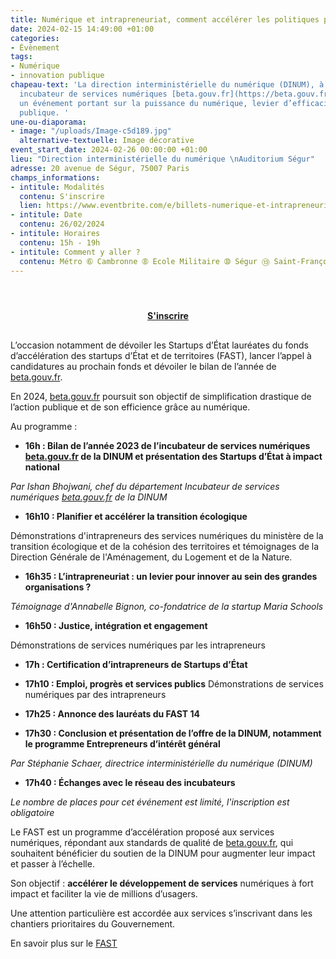 ```yaml
---
title: Numérique et intrapreneuriat, comment accélérer les politiques publiques ?
date: 2024-02-15 14:49:00 +01:00
categories:
- Évènement
tags:
- Numérique
- innovation publique
chapeau-text: 'La direction interministérielle du numérique (DINUM), à travers son
  incubateur de services numériques [beta.gouv.fr](https://beta.gouv.fr/), organise
  un événement portant sur la puissance du numérique, levier d’efficacité de l’action
  publique. '
une-ou-diaporama:
- image: "/uploads/Image-c5d189.jpg"
  alternative-textuelle: Image décorative
event_start_date: 2024-02-26 00:00:00 +01:00
lieu: "Direction interministérielle du numérique \nAuditorium Ségur"
adresse: 20 avenue de Ségur, 75007 Paris
champs_informations:
- intitule: Modalités
  contenu: S'inscrire
  lien: https://www.eventbrite.com/e/billets-numerique-et-intrapreneuriat-comment-accelerer-les-politiques-publiques-799463796737?aff=oddtdtcreator
- intitule: Date
  contenu: 26/02/2024
- intitule: Horaires
  contenu: 15h - 19h
- intitule: Comment y aller ?
  contenu: Métro ➅ Cambronne ➇ Ecole Militaire ➉ Ségur ⑬ Saint-François-Xavier
---
```


<div align="center" style="margin-bottom: 30px; margin-top: 4em;"><a href="https://www.eventbrite.com/e/billets-numerique-et-intrapreneuriat-comment-accelerer-les-politiques-publiques-799463796737?aff=oddtdtcreator" class="button" title="S'inscrire - Lien externe"><b>S'inscrire</b></a></div>

L’occasion notamment de dévoiler les Startups d’État lauréates du fonds d’accélération des startups d’État et de territoires (FAST), lancer l’appel à candidatures au prochain fonds et dévoiler le bilan de l’année de [beta.gouv.fr](https://beta.gouv.fr/). 

En 2024, [beta.gouv.fr](https://beta.gouv.fr/) poursuit son objectif de simplification drastique de l’action publique et de son efficience grâce au numérique. 

Au programme :

* **16h : Bilan de l’année 2023 de l’incubateur de services numériques [beta.gouv.fr](https://beta.gouv.fr/) de la DINUM et présentation des Startups d’État à impact national**

*Par Ishan Bhojwani, chef du département Incubateur de services numériques [beta.gouv.fr](https://beta.gouv.fr/) de la DINUM*

* **16h10 : Planifier et accélérer la transition écologique**

Démonstrations d'intrapreneurs des services numériques du ministère de la transition écologique et de la cohésion des territoires et témoignages de la Direction Générale de l'Aménagement, du Logement et de la Nature. 

* **16h35 : L’intrapreneuriat : un levier pour innover au sein des grandes organisations ?**

*Témoignage d'Annabelle Bignon, co-fondatrice de la startup Maria Schools*

* **16h50 : Justice, intégration et engagement**

Démonstrations de services numériques par les intrapreneurs

* **17h : Certification d’intrapreneurs de Startups d’État** 

* **17h10 : Emploi, progrès et services publics**
Démonstrations de services numériques par des intrapreneurs 

* **17h25 : Annonce des lauréats du FAST 14**

* **17h30 : Conclusion et présentation de l’offre de la DINUM, notamment le programme Entrepreneurs d’intérêt général**

*Par Stéphanie Schaer, directrice interministérielle du numérique (DINUM)*

* **17h40 : Échanges avec le réseau des incubateurs** 

*Le nombre de places pour cet événement est limité, l'inscription est obligatoire* 

Le FAST est un programme d’accélération proposé aux services numériques, répondant aux standards de qualité de [beta.gouv.fr](https://beta.gouv.fr/), qui souhaitent bénéficier du soutien de la DINUM pour augmenter leur impact et passer à l’échelle.

Son objectif : **accélérer le développement de services** numériques à fort impact et faciliter la vie de millions d’usagers. 

Une attention particulière est accordée aux services s’inscrivant dans les chantiers prioritaires du Gouvernement. 

En savoir plus sur le [FAST](https://beta.gouv.fr/fast)